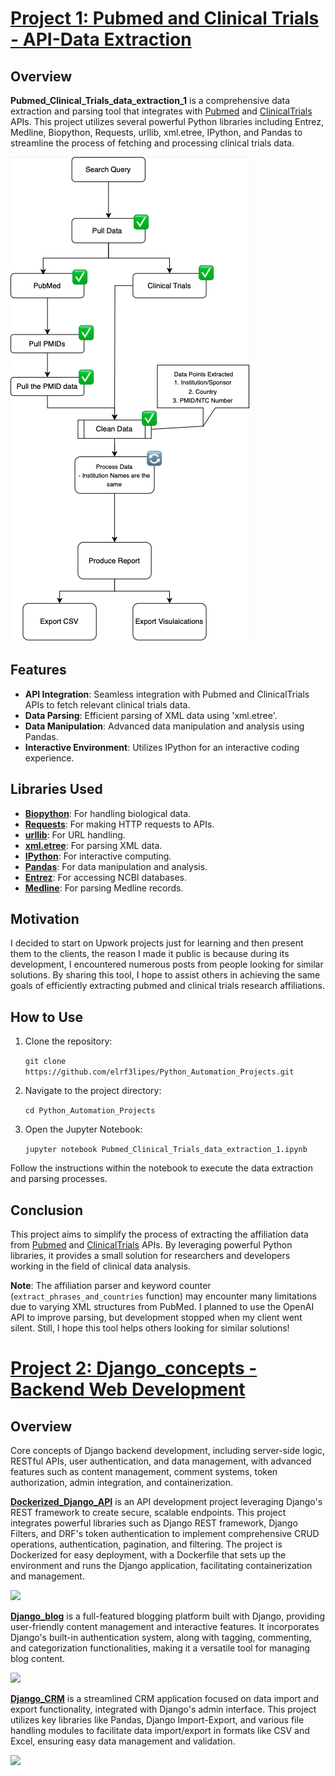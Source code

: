 
# [Project 1: Pubmed and Clinical Trials - API-Data Extraction](https://github.com/elrf3lipes/Python_Automation_Projects/blob/master/Pubmed_Clinical_Trials_data_extraction_1.ipynb)

## Overview

**Pubmed_Clinical_Trials_data_extraction_1** is a comprehensive data extraction and parsing tool that integrates with [Pubmed](https://www.ncbi.nlm.nih.gov/home/develop/api/) and [ClinicalTrials](https://clinicaltrials.gov/data-api/api) APIs. This project utilizes several powerful Python libraries including Entrez, Medline, Biopython, Requests, urllib, xml.etree, IPython, and Pandas to streamline the process of fetching and processing clinical trials data.

![](images/image.png)

## Features

- **API Integration**: Seamless integration with Pubmed and ClinicalTrials APIs to fetch relevant clinical trials data.
- **Data Parsing**: Efficient parsing of XML data using 'xml.etree'.
- **Data Manipulation**: Advanced data manipulation and analysis using Pandas.
- **Interactive Environment**: Utilizes IPython for an interactive coding experience.

## Libraries Used

- **[Biopython](https://biopython.org/)**: For handling biological data.
- **[Requests](https://pypi.org/project/requests/)**: For making HTTP requests to APIs.
- **[urllib](https://docs.python.org/3/library/urllib.html)**: For URL handling.
- **[xml.etree](https://docs.python.org/3/library/xml.etree.elementtree.html)**: For parsing XML data.
- **[IPython](https://ipython.readthedocs.io/en/stable/)**: For interactive computing.
- **[Pandas](https://pypi.org/project/pandas/)**: For data manipulation and analysis.
- **[Entrez](https://biopython.org/docs/1.75/api/Bio.Entrez.html)**: For accessing NCBI databases.
- **[Medline](https://biopython.org/docs/1.75/api/Bio.Medline.html)**: For parsing Medline records.

## Motivation

I decided to start on Upwork projects just for learning and then present them to the clients, the reason I made it public is because during its development, I encountered numerous posts from people looking for similar solutions. By sharing this tool, I hope to assist others in achieving the same goals of efficiently extracting pubmed and clinical trials research affiliations.

## How to Use

1. Clone the repository:
   
   ```git clone https://github.com/elrf3lipes/Python_Automation_Projects.git```

3. Navigate to the project directory:

   ```cd Python_Automation_Projects```

5. Open the Jupyter Notebook:

   ```jupyter notebook Pubmed_Clinical_Trials_data_extraction_1.ipynb```

Follow the instructions within the notebook to execute the data extraction and parsing processes.

## Conclusion

This project aims to simplify the process of extracting the affiliation data from [Pubmed](https://pubmed.ncbi.nlm.nih.gov/) and [ClinicalTrials](https://clinicaltrials.gov/) APIs. By leveraging powerful Python libraries, it provides a small solution for researchers and developers working in the field of clinical data analysis.

**Note**: The affiliation parser and keyword counter (`extract_phrases_and_countries` function) may encounter many limitations due to varying XML structures from PubMed. I planned to use the OpenAI API to improve parsing, but development stopped when my client went silent. Still, I hope this tool helps others looking for similar solutions!


# [Project 2: Django_concepts - Backend Web Development](https://github.com/elrf3lipes/Django_concepts)

## Overview

Core concepts of Django backend development, including server-side logic, RESTful APIs, user authentication, and data management, with advanced features such as content management, comment systems, token authorization, admin integration, and containerization.

**[Dockerized_Django_API](https://github.com/elrf3lipes/Django_concepts/tree/main/Django_API)** is an API development project leveraging Django's REST framework to create secure, scalable endpoints. This project integrates powerful libraries such as Django REST framework, Django Filters, and DRF's token authentication to implement comprehensive CRUD operations, authentication, pagination, and filtering. The project is Dockerized for easy deployment, with a Dockerfile that sets up the environment and runs the Django application, facilitating containerization and management.

![](images/testing_api.png)

**[Django_blog](https://github.com/elrf3lipes/Django_concepts/tree/main/Django_blog)** is a full-featured blogging platform built with Django, providing user-friendly content management and interactive features. It incorporates Django's built-in authentication system, along with tagging, commenting, and categorization functionalities, making it a versatile tool for managing blog content.

![](images/blog_home.png)

**[Django_CRM](https://github.com/elrf3lipes/Django_concepts/tree/main/import-export)** is a streamlined CRM application focused on data import and export functionality, integrated with Django's admin interface. This project utilizes key libraries like Pandas, Django Import-Export, and various file handling modules to facilitate data import/export in formats like CSV and Excel, ensuring easy data management and validation.

![](images/crm.png)
